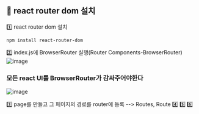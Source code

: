 ## 🤶 react router dom 설치

1️⃣ react router dom 설치
```
npm install react-router-dom
```

2️⃣ index.js에 BrowserRouter 실행(Router Components-BrowserRouter)
![image](https://github.com/gogoringhye/read/assets/145514996/be34c631-7bd9-4466-8bff-131b2610cb8a)
### 모든 react UI를 BrowserRouter가 감싸주어야한다
![image](https://github.com/gogoringhye/read/assets/145514996/19268759-4651-4b3c-8292-ac74a6ab673c)

3️⃣ page를 만들고 그 페이지의 경로를 router에 등록 --> Routes, Route
4️⃣
5️⃣
6️⃣


